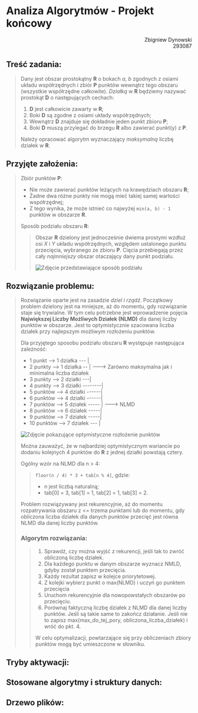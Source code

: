 # Analiza Algorytmów - Projekt końcowy

<p align="right"> Zbigniew Dynowski<br>293087</p>

## Treść zadania:

> Dany jest obszar prostokątny **R** o bokach *a*, *b* zgodnych z osiami układu współrzędnych i zbiór **P** punktów wewnątrz tego obszaru (wszystkie współrzędne całkowite). *Działką* w **R** będziemy nazywać prostokąt **D** o następujących cechach:
>
> 1. **D** jest całkowicie zawarty w **R**;
> 2. Boki **D** są zgodne z osiami układy współrzędnych;
> 3. Wewnątrz **D** znajduje się dokładnie jeden punkt zbioru **P**;
> 4. Boki **D** muszą przylegać do brzegu **R** albo zawierać punkt(y) z **P**.
>
> Należy opracować algorytm wyznaczający *maksymalną* liczbę działek w **R**.

## Przyjęte założenia:

> Zbiór punktów **P**:
>
> * Nie może zawierać punktów leżących na krawędziach obszaru **R**;
> * Żadne dwa różne punkty nie mogą mieć takiej samej wartości współrzędnej;
> * Z tego wynika, że może istnieć co najwyżej `min(a, b) - 1` punktów w obszarze **R**.
>
> Sposób podziału obszaru **R**:
>
> > Obszar **R** dzielony jest jednocześnie dwiema prostymi wzdłuż osi *X* i *Y* układu współrzędnych, względem ustalonego punktu przecięcia, wybranego ze zbioru **P**. Cięcia przebiegają przez cały *najmniejszy* obszar otaczający dany punkt podziału.
> >
> > ![Zdjęcie przedstawiające sposób podziału](/path "Podział na zdjęciu następuje zgodnie z numeracją punktów przecięcia")

## Rozwiązanie problemu:

> Rozwiązanie oparte jest na zasadzie *dziel i rządź*. Początkowy problem dzielony jest na mniejsze, aż do momentu, gdy rozwiązanie staje się trywialne. W tym celu potrzebne jest wprowadzenie pojęcia **Największej Liczby Możliwych Działek (NLMD)** dla danej liczby punktów w obszarze. Jest to optymistycznie szacowana liczba działek przy najlepszym możliwym rozłożeniu punktów. 
>
> Dla przyjętego sposobu podziału obszaru **R** występuje następująca zależność:
>
> * 1 punkt  -->  1 działka --- |
> * 2 punkty  -->  1 działka -- | ---> Zarówno maksymalna jak i minimalna liczba działek
> * 3 punkty  -->  2 działki ---|
> * 4 punkty  -->  3 działki --------|
> * 5 punktów  -->  4 działki ------|
> * 6 punktów  -->  4 działki ------|
> * 7 punktów  -->  5 działek ----- | ---> NLMD
> * 8 punktów  -->  6 działek -----|
> * 9 punktów  -->  7 działek -----|
> * 10 punktów  -->  7 działek --- |
>
> ![Zdjęcie pokazujące optymistyczne rozłożenie punktów](/path "Działki przy optymistycznym rozłożeniu punktów")
>
> Można zauważyć, że w najbardziej optymistycznym wariancie po dodaniu kolejnych 4 punktów do **R** z jednej działki powstają cztery.
>
> Ogólny wzór na NLMD dla n > 4:
>
> > `floor(n / 4) * 3 + tab[n % 4]`, gdzie:
> >
> > * n jest liczbą naturalną;
> > * tab[0] = 3, tab[1] = 1, tab[2] = 1, tab[3] = 2.
>
> Problem rozwiązywany jest rekurencyjnie, aż do momentu rozpatrywania obszaru z <= trzema punktami lub do momentu, gdy obliczona liczba działek dla danych punktów przecięć jest równa NLMD dla danej liczby punktów. 
>
> ### Algorytm rozwiązania:
>
> >1. Sprawdź, czy można wyjść z rekurencji, jeśli tak to zwróć obliczoną liczbę działek.
> >2. Dla każdego punktu w danym obszarze wyznacz NMLD, gdyby został punktem przecięcia.
> >3. Każdy rezultat zapisz w kolejce priorytetowej.
> >4. Z kolejki wybierz punkt o max(NLMD) i uczyń go punktem przecięcia
> >5. Uruchom rekurencyjnie dla nowopowstałych obszarów po przecięciu.
> >6. Porównaj faktyczną liczbę działek z NLMD dla danej liczby punktów. Jeśli są takie same to zakończ działanie. Jeśli nie to zapisz max(max_do_tej_pory, obliczona_liczba_działek) i wróć do pkt. 4.
> >
> >W celu optymalizacji, powtarzające się przy obliczeniach zbiory punktów mogą być umieszczone w słowniku.

## Tryby aktywacji:



## Stosowane algorytmy i struktury danych:



## Drzewo plików:





